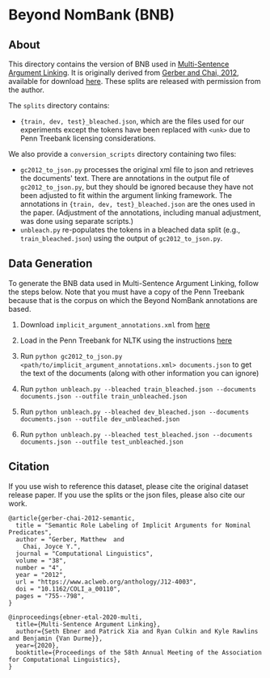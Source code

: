 # Beyond NomBank (BNB)

## About

This directory contains the version of BNB used in [Multi-Sentence Argument Linking](https://arxiv.org/abs/1911.03766).
It is originally derived from [Gerber and Chai, 2012](https://www.mitpressjournals.org/doi/pdf/10.1162/COLI_a_00110), available for download [here](http://lair.cse.msu.edu/projects/implicit_annotations.html).
These splits are released with permission from the author.

The `splits` directory contains:

   * `{train, dev, test}_bleached.json`, which are the files used for our experiments except the tokens have been replaced with `<unk>` due to Penn Treebank licensing considerations.

We also provide a `conversion_scripts` directory containing two files:

   * `gc2012_to_json.py` processes the original xml file to json and retrieves the documents' text. There are annotations in the output file of `gc2012_to_json.py`, but they should be ignored because they have not been adjusted to fit within the argument linking framework. The annotations in `{train, dev, test}_bleached.json` are the ones used in the paper. (Adjustment of the annotations, including manual adjustment, was done using separate scripts.)
   * `unbleach.py` re-populates the tokens in a bleached data split (e.g., `train_bleached.json`) using the output of `gc2012_to_json.py`.

## Data Generation

To generate the BNB data used in Multi-Sentence Argument Linking, follow the steps below. Note that you must have a copy of the Penn Treebank because that is the corpus on which the Beyond NomBank annotations are based.

1. Download `implicit_argument_annotations.xml` from [here](http://lair.cse.msu.edu/projects/implicit_annotations.html)

2. Load in the Penn Treebank for NLTK using the instructions [here](http://www.nltk.org/howto/corpus.html#parsed-corpora)

3. Run `python gc2012_to_json.py <path/to/implicit_argument_annotations.xml> documents.json` to get the text of the documents (along with other information you can ignore)

4. Run `python unbleach.py --bleached train_bleached.json --documents documents.json --outfile train_unbleached.json`

5. Run `python unbleach.py --bleached dev_bleached.json --documents documents.json --outfile dev_unbleached.json`

6. Run `python unbleach.py --bleached test_bleached.json --documents documents.json --outfile test_unbleached.json`

## Citation

If you use wish to reference this dataset, please cite the original dataset release paper. If you use the splits or the json files, please also cite our work.

```
@article{gerber-chai-2012-semantic,
  title = "Semantic Role Labeling of Implicit Arguments for Nominal Predicates",
  author = "Gerber, Matthew  and
    Chai, Joyce Y.",
  journal = "Computational Linguistics",
  volume = "38",
  number = "4",
  year = "2012",
  url = "https://www.aclweb.org/anthology/J12-4003",
  doi = "10.1162/COLI_a_00110",
  pages = "755--798",
}

@inproceedings{ebner-etal-2020-multi,
  title={Multi-Sentence Argument Linking},
  author={Seth Ebner and Patrick Xia and Ryan Culkin and Kyle Rawlins and Benjamin {Van Durme}},
  year={2020},
  booktitle={Proceedings of the 58th Annual Meeting of the Association for Computational Linguistics},
}
```